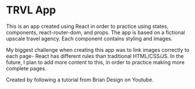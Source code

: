 # TRVL App

This is an app created using React in order to practice using states, components, react-router-dom, and props. The app is based on a fictional upscale travel agency. Each component contains styling and images.

My biggest challenge when creating this app was to link images correctly to each page- React has different rules than traditional HTML/CSS/JS. In the future, I plan to add more content to this, in order to practice making more complete pages.

Created by following a tutorial from Brian Design on Youtube.